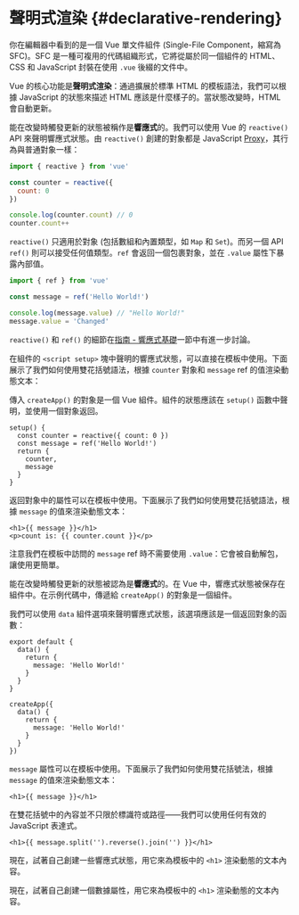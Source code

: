 # 聲明式渲染 {#declarative-rendering}

<div class="sfc">

你在編輯器中看到的是一個 Vue 單文件組件 (Single-File Component，縮寫為 SFC)。SFC 是一種可複用的代碼組織形式，它將從屬於同一個組件的 HTML、CSS 和 JavaScript 封裝在使用 `.vue` 後綴的文件中。

</div>

Vue 的核心功能是**聲明式渲染**：通過擴展於標準 HTML 的模板語法，我們可以根據 JavaScript 的狀態來描述 HTML 應該是什麼樣子的。當狀態改變時，HTML 會自動更新。

<div class="composition-api">

能在改變時觸發更新的狀態被稱作是**響應式**的。我們可以使用 Vue 的 `reactive()` API 來聲明響應式狀態。由 `reactive()` 創建的對象都是 JavaScript [Proxy](https://developer.mozilla.org/en-US/docs/Web/JavaScript/Reference/Global_Objects/Proxy)，其行為與普通對象一樣：

```js
import { reactive } from 'vue'

const counter = reactive({
  count: 0
})

console.log(counter.count) // 0
counter.count++
```

`reactive()` 只適用於對象 (包括數組和內置類型，如 `Map` 和 `Set`)。而另一個 API `ref()` 則可以接受任何值類型。`ref` 會返回一個包裹對象，並在 `.value` 屬性下暴露內部值。

```js
import { ref } from 'vue'

const message = ref('Hello World!')

console.log(message.value) // "Hello World!"
message.value = 'Changed'
```

`reactive()` 和 `ref()` 的細節在<a target="_blank" href="/guide/essentials/reactivity-fundamentals.html">指南 - 響應式基礎</a>一節中有進一步討論。

<div class="sfc">

在組件的 `<script setup>` 塊中聲明的響應式狀態，可以直接在模板中使用。下面展示了我們如何使用雙花括號語法，根據 `counter` 對象和 `message` ref 的值渲染動態文本：

</div>

<div class="html">

傳入 `createApp()` 的對象是一個 Vue 組件。組件的狀態應該在 `setup()` 函數中聲明，並使用一個對象返回。

```js{2,5}
setup() {
  const counter = reactive({ count: 0 })
  const message = ref('Hello World!')
  return {
    counter,
    message
  }
}
```

返回對象中的屬性可以在模板中使用。下面展示了我們如何使用雙花括號語法，根據 `message` 的值來渲染動態文本：

</div>

```vue-html
<h1>{{ message }}</h1>
<p>count is: {{ counter.count }}</p>
```

注意我們在模板中訪問的 `message` ref 時不需要使用 `.value`：它會被自動解包，讓使用更簡單。

</div>

<div class="options-api">

能在改變時觸發更新的狀態被認為是**響應式**的。在 Vue 中，響應式狀態被保存在組件中。<span class="html">在示例代碼中，傳遞給 `createApp()` 的對象是一個組件。</span>

我們可以使用 `data` 組件選項來聲明響應式狀態，該選項應該是一個返回對象的函數：

<div class="sfc">

```js{3-5}
export default {
  data() {
    return {
      message: 'Hello World!'
    }
  }
}
```

</div>
<div class="html">

```js{3-5}
createApp({
  data() {
    return {
      message: 'Hello World!'
    }
  }
})
```

</div>

`message` 屬性可以在模板中使用。下面展示了我們如何使用雙花括號法，根據 `message` 的值來渲染動態文本：

```vue-html
<h1>{{ message }}</h1>
```

</div>

在雙花括號中的內容並不只限於標識符或路徑——我們可以使用任何有效的 JavaScript 表達式。

```vue-html
<h1>{{ message.split('').reverse().join('') }}</h1>
```

<div class="composition-api">

現在，試著自己創建一些響應式狀態，用它來為模板中的 `<h1>` 渲染動態的文本內容。

</div>

<div class="options-api">

現在，試著自己創建一個數據屬性，用它來為模板中的 `<h1>` 渲染動態的文本內容。

</div>
